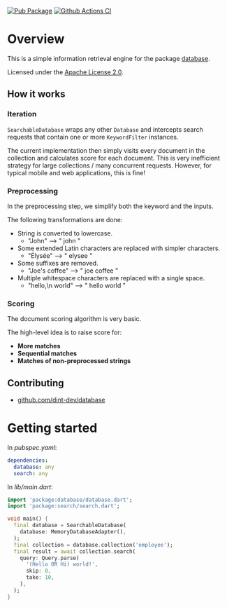 [![Pub Package](https://img.shields.io/pub/v/search.svg)](https://pub.dartlang.org/packages/search)
[![Github Actions CI](https://github.com/dint-dev/database/workflows/Dart%20CI/badge.svg)](https://github.com/dint-dev/database/actions?query=workflow%3A%22Dart+CI%22)

# Overview
This is a simple information retrieval engine for the package
[database](https://pub.dev/packages/search).

Licensed under the [Apache License 2.0](LICENSE).

## How it works
### Iteration
`SearchableDatabase` wraps any other `Database` and intercepts search requests that contain
one or more `KeywordFilter` instances.

The current implementation then simply visits every document in the collection and calculates score
for each document. This is very inefficient strategy for large collections / many concurrent
requests. However, for typical mobile and web applications, this is fine!

### Preprocessing
In the preprocessing step, we simplify both the keyword and the inputs.

The following transformations are done:
  * String is converted to lowercase.
    * "John" --> " john "
  * Some extended Latin characters are replaced with simpler characters.
    * "Élysée" --> " elysee "
  * Some suffixes are removed.
    * "Joe's coffee" --> " joe coffee "
  * Multiple whitespace characters are replaced with a single space.
    * "hello,\n  world" --> " hello world "

### Scoring
The document scoring algorithm is very basic.

The high-level idea is to raise score for:
  * __More matches__
  * __Sequential matches__
  * __Matches of non-preprocessed strings__

## Contributing
  * [github.com/dint-dev/database](https://github.com/dint-dev/database)

# Getting started
In _pubspec.yaml_:
```yaml
dependencies:
  database: any
  search: any
```

In _lib/main.dart_:
```dart
import 'package:database/database.dart';
import 'package:search/search.dart';

void main() {
  final database = SearchableDatabase(
    database: MemoryDatabaseAdapter(),
  );
  final collection = database.collection('employee');
  final result = await collection.search(
    query: Query.parse(
      '(Hello OR Hi) world!',
      skip: 0,
      take: 10,
    ),
  );
}
```